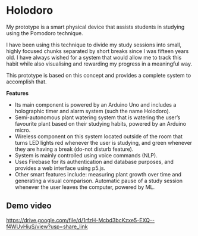 # Holodoro
My prototype is a smart physical device that assists students in studying using the Pomodoro technique. 

I have been using this technique to divide my study sessions into small, highly focused chunks separated by short breaks since I was fifteen years old. I have always wished for a system that would allow me to track this habit while also visualising and rewarding my progress in a meaningful way. 

This prototype is based on this concept and provides a complete system to accomplish that. 

**Features**
- Its main component is powered by an Arduino Uno and includes a holographic timer and alarm system (such the name Holodoro). 
- Semi-autonomous plant watering system that is watering the user’s favourite plant based on their studying habits, powered by an Arduino micro. 
- Wireless component on this system located outside of the room that turns LED lights red whenever the user is studying, and green whenever they are having a break (do-not disturb feature). 
- System is mainly controlled using voice commands (NLP).
- Uses Firebase for its authentication and database purposes, and provides a web interface using p5.js.
- Other smart features include: measuring plant growth over time and generating a visual comparison. Automatic pause of a study session whenever the user leaves the computer, powered by ML.

## Demo video
https://drive.google.com/file/d/1rfzH-Mcbd3bcKzxe5-EXQ--f4WUvHiuS/view?usp=share_link
